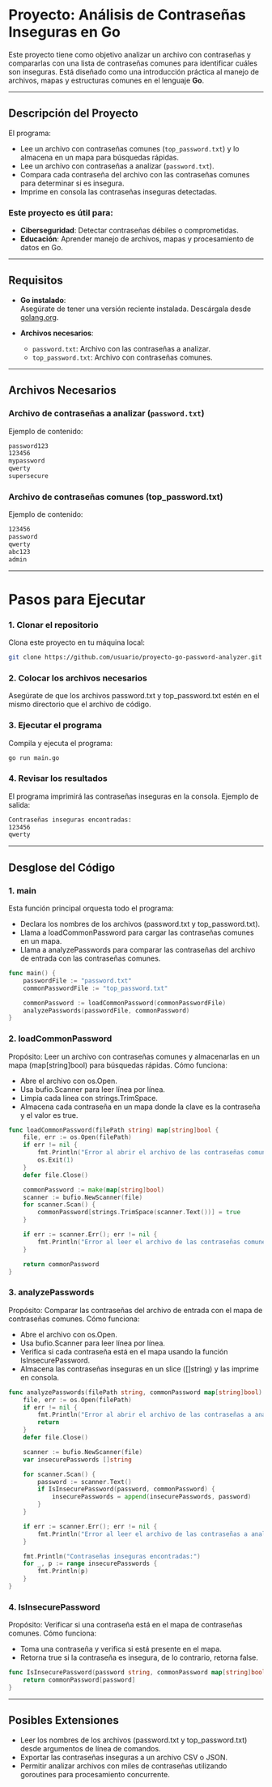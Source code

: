 # **Proyecto: Análisis de Contraseñas Inseguras en Go**

Este proyecto tiene como objetivo analizar un archivo con contraseñas y compararlas con una lista de contraseñas comunes para identificar cuáles son inseguras. Está diseñado como una introducción práctica al manejo de archivos, mapas y estructuras comunes en el lenguaje **Go**.

---

## **Descripción del Proyecto**

El programa:

- Lee un archivo con contraseñas comunes (`top_password.txt`) y lo almacena en un mapa para búsquedas rápidas.
- Lee un archivo con contraseñas a analizar (`password.txt`).
- Compara cada contraseña del archivo con las contraseñas comunes para determinar si es insegura.
- Imprime en consola las contraseñas inseguras detectadas.

### **Este proyecto es útil para:**
- **Ciberseguridad**: Detectar contraseñas débiles o comprometidas.
- **Educación**: Aprender manejo de archivos, mapas y procesamiento de datos en Go.

---

## **Requisitos**

- **Go instalado**:  
  Asegúrate de tener una versión reciente instalada. Descárgala desde [golang.org](https://golang.org/).
  
- **Archivos necesarios**:  
  - `password.txt`: Archivo con las contraseñas a analizar.  
  - `top_password.txt`: Archivo con contraseñas comunes.

---

## **Archivos Necesarios**

### **Archivo de contraseñas a analizar (`password.txt`)**
Ejemplo de contenido:


```bash
password123
123456
mypassword
qwerty
supersecure
```

### **Archivo de contraseñas comunes (top_password.txt)**
Ejemplo de contenido:

```bash
123456
password
qwerty
abc123
admin
```
---
# Pasos para Ejecutar
### 1. Clonar el repositorio
Clona este proyecto en tu máquina local:

```bash
git clone https://github.com/usuario/proyecto-go-password-analyzer.git
```

###  2. Colocar los archivos necesarios
Asegúrate de que los archivos password.txt y top_password.txt estén en el mismo directorio que el archivo de código.

###  3. Ejecutar el programa
Compila y ejecuta el programa:

```bash
go run main.go
```
###  4. Revisar los resultados
El programa imprimirá las contraseñas inseguras en la consola. Ejemplo de salida:

```bash
Contraseñas inseguras encontradas:
123456
qwerty
```
---
## **Desglose del Código**
###  1. main
Esta función principal orquesta todo el programa:

- Declara los nombres de los archivos (password.txt y top_password.txt).
- Llama a loadCommonPassword para cargar las contraseñas comunes en un mapa.
- Llama a analyzePasswords para comparar las contraseñas del archivo de entrada con las contraseñas comunes.
```go
func main() {
	passwordFile := "password.txt"
	commonPasswordFile := "top_password.txt"

	commonPassword := loadCommonPassword(commonPasswordFile)
	analyzePasswords(passwordFile, commonPassword)
}
```
###  2. loadCommonPassword
Propósito: Leer un archivo con contraseñas comunes y almacenarlas en un mapa (map[string]bool) para búsquedas rápidas.
Cómo funciona:
- Abre el archivo con os.Open.
- Usa bufio.Scanner para leer línea por línea.
- Limpia cada línea con strings.TrimSpace.
- Almacena cada contraseña en un mapa donde la clave es la contraseña y el valor es true.
```go
func loadCommonPassword(filePath string) map[string]bool {
	file, err := os.Open(filePath)
	if err != nil {
		fmt.Println("Error al abrir el archivo de las contraseñas comunes:", err)
		os.Exit(1)
	}
	defer file.Close()

	commonPassword := make(map[string]bool)
	scanner := bufio.NewScanner(file)
	for scanner.Scan() {
		commonPassword[strings.TrimSpace(scanner.Text())] = true
	}

	if err := scanner.Err(); err != nil {
		fmt.Println("Error al leer el archivo de las contraseñas comunes:", err)
	}

	return commonPassword
}
```
###  3. analyzePasswords
Propósito: Comparar las contraseñas del archivo de entrada con el mapa de contraseñas comunes.
Cómo funciona:
- Abre el archivo con os.Open.
- Usa bufio.Scanner para leer línea por línea.
- Verifica si cada contraseña está en el mapa usando la función IsInsecurePassword.
- Almacena las contraseñas inseguras en un slice ([]string) y las imprime en consola.
```go
func analyzePasswords(filePath string, commonPassword map[string]bool) {
	file, err := os.Open(filePath)
	if err != nil {
		fmt.Println("Error al abrir el archivo de las contraseñas a analizar:", err)
		return
	}
	defer file.Close()

	scanner := bufio.NewScanner(file)
	var insecurePasswords []string

	for scanner.Scan() {
		password := scanner.Text()
		if IsInsecurePassword(password, commonPassword) {
			insecurePasswords = append(insecurePasswords, password)
		}
	}

	if err := scanner.Err(); err != nil {
		fmt.Println("Error al leer el archivo de las contraseñas a analizar:", err)
	}

	fmt.Println("Contraseñas inseguras encontradas:")
	for _, p := range insecurePasswords {
		fmt.Println(p)
	}
}
```
###  4. IsInsecurePassword
Propósito: Verificar si una contraseña está en el mapa de contraseñas comunes.
Cómo funciona:
- Toma una contraseña y verifica si está presente en el mapa.
- Retorna true si la contraseña es insegura, de lo contrario, retorna false.
```go
func IsInsecurePassword(password string, commonPassword map[string]bool) bool {
	return commonPassword[password]
}
```
---
## **Posibles Extensiones**
- Leer los nombres de los archivos (password.txt y top_password.txt) desde argumentos de línea de comandos.
- Exportar las contraseñas inseguras a un archivo CSV o JSON.
- Permitir analizar archivos con miles de contraseñas utilizando goroutines para procesamiento concurrente.
